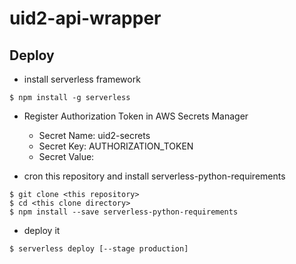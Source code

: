 # uid2-api-wrapper

## Deploy

* install serverless framework
```console
$ npm install -g serverless
```

* Register Authorization Token in AWS Secrets Manager

  * Secret Name: uid2-secrets
  * Secret Key: AUTHORIZATION_TOKEN
  * Secret Value: <Your Authorization Token>

* cron this repository and install serverless-python-requirements
```console
$ git clone <this repository>
$ cd <this clone directory>
$ npm install --save serverless-python-requirements
```

* deploy it
```console
$ serverless deploy [--stage production]
```
